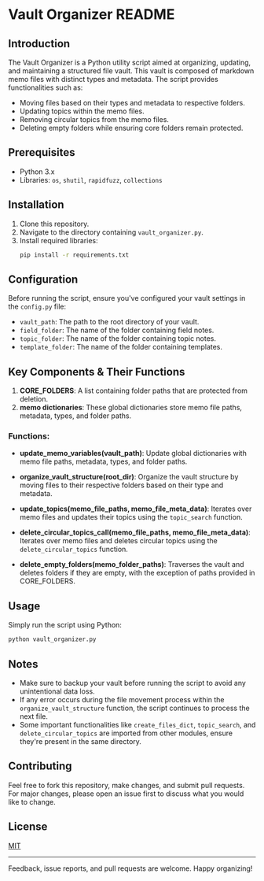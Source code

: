 # Vault Organizer README

## Introduction
The Vault Organizer is a Python utility script aimed at organizing, updating, and maintaining a structured file vault. This vault is composed of markdown memo files with distinct types and metadata. The script provides functionalities such as:
- Moving files based on their types and metadata to respective folders.
- Updating topics within the memo files.
- Removing circular topics from the memo files.
- Deleting empty folders while ensuring core folders remain protected.

## Prerequisites
- Python 3.x
- Libraries: `os`, `shutil`, `rapidfuzz`, `collections`

## Installation
1. Clone this repository.
2. Navigate to the directory containing `vault_organizer.py`.
3. Install required libraries:
   ```bash
   pip install -r requirements.txt
   ```

## Configuration
Before running the script, ensure you've configured your vault settings in the `config.py` file:
- `vault_path`: The path to the root directory of your vault.
- `field_folder`: The name of the folder containing field notes.
- `topic_folder`: The name of the folder containing topic notes.
- `template_folder`: The name of the folder containing templates.

## Key Components & Their Functions

1. **CORE_FOLDERS**: A list containing folder paths that are protected from deletion.
2. **memo dictionaries**: These global dictionaries store memo file paths, metadata, types, and folder paths.

### Functions:

- **update_memo_variables(vault_path)**: Update global dictionaries with memo file paths, metadata, types, and folder paths.

- **organize_vault_structure(root_dir)**: Organize the vault structure by moving files to their respective folders based on their type and metadata.

- **update_topics(memo_file_paths, memo_file_meta_data)**: Iterates over memo files and updates their topics using the `topic_search` function.

- **delete_circular_topics_call(memo_file_paths, memo_file_meta_data)**: Iterates over memo files and deletes circular topics using the `delete_circular_topics` function.

- **delete_empty_folders(memo_folder_paths)**: Traverses the vault and deletes folders if they are empty, with the exception of paths provided in CORE_FOLDERS.

## Usage

Simply run the script using Python:

```bash
python vault_organizer.py
```

## Notes

- Make sure to backup your vault before running the script to avoid any unintentional data loss.
- If any error occurs during the file movement process within the `organize_vault_structure` function, the script continues to process the next file.
- Some important functionalities like `create_files_dict`, `topic_search`, and `delete_circular_topics` are imported from other modules, ensure they're present in the same directory.

## Contributing
Feel free to fork this repository, make changes, and submit pull requests. For major changes, please open an issue first to discuss what you would like to change.

## License
[MIT](https://choosealicense.com/licenses/mit/)

---

Feedback, issue reports, and pull requests are welcome. Happy organizing!
